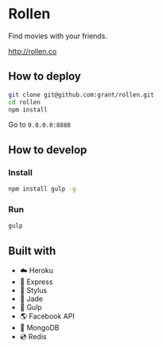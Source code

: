 # Rollen

Find movies with your friends.

http://rollen.co


## How to deploy

```sh
git clone git@github.com:grant/rollen.git
cd rollen
npm install
```

Go to `0.0.0.0:8888`

## How to develop

### Install

```sh
npm install gulp -g
```

### Run

```sh
gulp
```

## Built with

- :cloud: Heroku
- :dash: Express
- :lipstick: Stylus
- :gem: Jade
- :tropical_fish: Gulp
- :earth_americas: Facebook API
- :floppy_disk: MongoDB
- :cd: Redis
